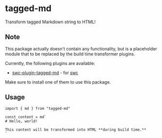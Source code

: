 # tagged-md

Transform tagged Markdown string to HTML!

## Note

This package actually doesn't contain any functionality, but is a placeholder module that to be replaced by the build time transformer plugins.

Currently, the following plugins are available:

- [swc-plugin-tagged-md](https://npmjs.com/package/swc-plugin-tagged-md) - for [swc](https://npmjs.com/package/swc)

Make sure to install one of them to use this package.

## Usage

```tsx
import { md } from "tagged-md"

const content = md`
# Hello, world!

This content will be transformed into HTML **during build time.**
`
```
